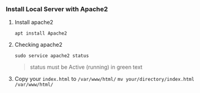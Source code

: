 ### Install Local Server with Apache2

1. Install apache2
   ```
   apt install Apache2
   ```
2. Checking apache2
   ```
   sudo service apache2 status
   ```
   > status must be Active (running) in green text
3. Copy your `index.html` to `/var/www/html/`
   `mv your/directory/index.html /var/www/html/`